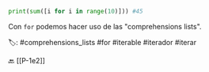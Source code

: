 ```python title:compLists.py
print(sum([i for i in range(10)])) #45
```

Con `for` podemos hacer uso de las "comprehensions lists".

🏷️:  #comprehensions_lists #for #iterable #iterador #iterar

🔙 [[P-1e2]]